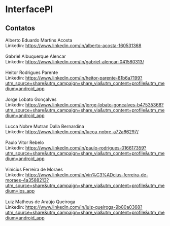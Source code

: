 # InterfacePI
## Contatos


Alberto Eduardo Martins Acosta
<br>
Linkedin: https://www.linkedin.com/in/alberto-acosta-160531368
<br>
<br>
Gabriel Albuquerque Alencar
<br>
Linkedin: https://www.linkedin.com/in/gabriel-alencar-041580313/
<br>
<br>
Heitor Rodrigues Parente 
<br>
Linkedin: https://www.linkedin.com/in/heitor-parente-81b6a7199?utm_source=share&utm_campaign=share_via&utm_content=profile&utm_medium=android_app
<br>
<br>
Jorge Lobato Gonçalves
<br>
Linkedin: https://www.linkedin.com/in/jorge-lobato-goncalves-b47535368?utm_source=share&utm_campaign=share_via&utm_content=profile&utm_medium=android_app
<br>
<br>
Lucca Nobre Mutran Dalla Bernardina
<br>
Linkedin: https://www.linkedin.com/in/lucca-nobre-a72a66297/
<br>
<br>
Paulo Vitor Rebelo
<br>
Linkedin: https://www.linkedin.com/in/paulo-rodrigues-016617359?utm_source=share&utm_campaign=share_via&utm_content=profile&utm_medium=android_app
<br>
<br>
Vinícius Ferreira de Moraes
<br>
Linkedin: https://www.linkedin.com/in/vin%C3%ADcius-ferreira-de-moraes-4a3588213?utm_source=share&utm_campaign=share_via&utm_content=profile&utm_medium=ios_app
<br>
<br>
Luiz Matheus de Araújo Queiroga
<br>
Linkedin: https://www.linkedin.com/in/luiz-queiroga-9b80a0368?utm_source=share&utm_campaign=share_via&utm_content=profile&utm_medium=android_app
<br>
<br>


